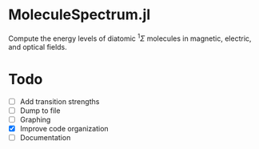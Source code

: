 # MoleculeSpectrum.jl

Compute the energy levels of diatomic ${}^{1} \Sigma$ molecules in magnetic, electric, and optical fields.

# Todo
- [ ] Add transition strengths
- [ ] Dump to file
- [ ] Graphing
- [x] Improve code organization
- [ ] Documentation